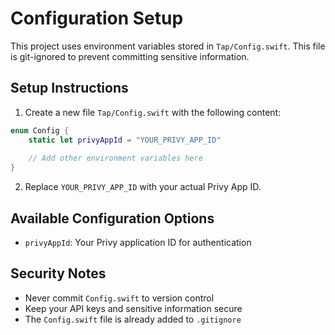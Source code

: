# Configuration Setup

This project uses environment variables stored in `Tap/Config.swift`. This file is git-ignored to prevent committing sensitive information.

## Setup Instructions

1. Create a new file `Tap/Config.swift` with the following content:

```swift
enum Config {
    static let privyAppId = "YOUR_PRIVY_APP_ID"
    
    // Add other environment variables here
}
```

2. Replace `YOUR_PRIVY_APP_ID` with your actual Privy App ID.

## Available Configuration Options

- `privyAppId`: Your Privy application ID for authentication

## Security Notes

- Never commit `Config.swift` to version control
- Keep your API keys and sensitive information secure
- The `Config.swift` file is already added to `.gitignore` 